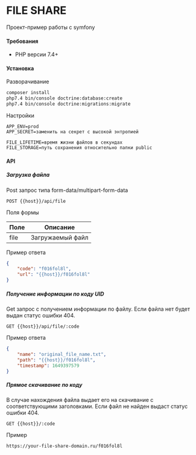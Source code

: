 # FILE SHARE

Проект-пример работы с symfony

#### Требования

- PHP версии 7.4+

#### Установка

Разворачивание

```bash
composer install
php7.4 bin/console doctrine:database:create
php7.4 bin/console doctrine:migrations:migrate
```

Настройки

```env
APP_ENV=prod
APP_SECRET=заменить на секрет с высокой энтропией

FILE_LIFETIME=время жизни файлов в секундах
FILE_STORAGE=путь сохранения относительно папки public
```

#### API

##### Загрузка файла

Post запрос типа form-data/multipart-form-data

```
POST {{host}}/api/file
```

Поля формы

| Поле | Описание |
| --- | --- |
| file | Загружаемый файл |

Пример ответа

```json
{
    "code": "f016fol8l",
    "url": "{{host}}/f016fol8l"
}
```

##### Получение информации по коду UID

Get запрос с получением информации по файлу. Если файла нет будет выдан статус ошибки 404.

```
GET {{host}}/api/file/:code
```

Пример ответа

```json
{
    "name": "original_file_name.txt",
    "path": "{{host}}/f016fol8l",
    "timestamp": 1649397579
}
```

##### Прямое скачивание по коду

В случае нахождения файла выдает его на скачивание с соответствующими заголовками. Если файл не найден выдаст статус ошибки 404.

```
GET {{host}}/:code
```

Пример

```
https://your-file-share-domain.ru/f016fol8l
```